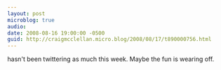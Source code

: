 ```yaml
---
layout: post
microblog: true
audio: 
date: 2008-08-16 19:00:00 -0500
guid: http://craigmcclellan.micro.blog/2008/08/17/t890000756.html
---
```

hasn't been twittering as much this week. Maybe the fun is wearing off.
